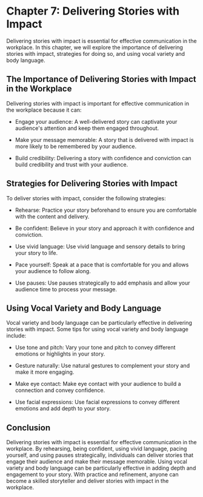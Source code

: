 Chapter 7: Delivering Stories with Impact
=========================================

Delivering stories with impact is essential for effective communication in the workplace. In this chapter, we will explore the importance of delivering stories with impact, strategies for doing so, and using vocal variety and body language.

The Importance of Delivering Stories with Impact in the Workplace
-----------------------------------------------------------------

Delivering stories with impact is important for effective communication in the workplace because it can:

* Engage your audience: A well-delivered story can captivate your audience's attention and keep them engaged throughout.

* Make your message memorable: A story that is delivered with impact is more likely to be remembered by your audience.

* Build credibility: Delivering a story with confidence and conviction can build credibility and trust with your audience.

Strategies for Delivering Stories with Impact
---------------------------------------------

To deliver stories with impact, consider the following strategies:

* Rehearse: Practice your story beforehand to ensure you are comfortable with the content and delivery.

* Be confident: Believe in your story and approach it with confidence and conviction.

* Use vivid language: Use vivid language and sensory details to bring your story to life.

* Pace yourself: Speak at a pace that is comfortable for you and allows your audience to follow along.

* Use pauses: Use pauses strategically to add emphasis and allow your audience time to process your message.

Using Vocal Variety and Body Language
-------------------------------------

Vocal variety and body language can be particularly effective in delivering stories with impact. Some tips for using vocal variety and body language include:

* Use tone and pitch: Vary your tone and pitch to convey different emotions or highlights in your story.

* Gesture naturally: Use natural gestures to complement your story and make it more engaging.

* Make eye contact: Make eye contact with your audience to build a connection and convey confidence.

* Use facial expressions: Use facial expressions to convey different emotions and add depth to your story.

Conclusion
----------

Delivering stories with impact is essential for effective communication in the workplace. By rehearsing, being confident, using vivid language, pacing yourself, and using pauses strategically, individuals can deliver stories that engage their audience and make their message memorable. Using vocal variety and body language can be particularly effective in adding depth and engagement to your story. With practice and refinement, anyone can become a skilled storyteller and deliver stories with impact in the workplace.
